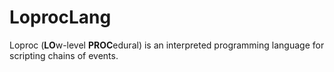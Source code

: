 # LoprocLang
Loproc (**LO**w-level **PROC**edural) is an interpreted programming language for scripting chains of events.
